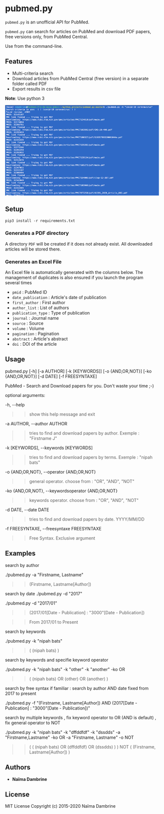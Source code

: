pubmed.py
=========

`pubmed.py` is an unofficial API for PubMed. 

`pubmed.py` can search for articles on PubMed and download PDF papers, free versions only, from PubMed Central. 

Use from the command-line.

Features
--------
* Multi-criteria search
* Download articles from PubMed Central (free version) in a separate folder called PDF
* Export results in csv file 

**Note**: Use python 3

![](images/screenshot.png)

Setup
-----
```
pip3 install -r requirements.txt
```
### Generates a PDF directory 

A directory `PDF` will be created if it does not already exist. All downloaded articles will be stored there.

### Generates an Excel File

An Excel file is automatically generated with the columns below. 
The management of duplicates is also ensured if you launch the program several times

* `pmid` : PubMed ID
* `date_publication` : Article's date of publication
* `first_author` : First author
* `author_list` : List of authors 
* `publication_type` : Type of publication
* `journal` : Journal name
* `source` : Source
* `volume` : Volume
* `pagination` : Pagination
* `abstract` : Article's abstract
* `doi` : DOI of the article

Usage
-----
pubmed.py [-h] [-a AUTHOR] [-k [KEYWORDS]] [-o {AND,OR,NOT}]
[-ko {AND,OR,NOT}] [-d DATE] [-f FREESYNTAXE]

PubMed - Search and Download papers for you. Don't waste your time ;-)

optional arguments:

-h, --help            
>>show this help message and exit

-a AUTHOR, --author AUTHOR
>>tries to find and download papers by author. Exemple :
"Firstname J"

-k [KEYWORDS], --keywords [KEYWORDS]
>>tries to find and download papers by terms. Exemple :
"nipah bats"

-o {AND,OR,NOT}, --operator {AND,OR,NOT}
>>general operator. choose from : "OR", "AND", "NOT"

-ko {AND,OR,NOT}, --keywordsoperator {AND,OR,NOT}
>>keywords operator. choose from : "OR", "AND", "NOT"

-d DATE, --date DATE  
>>tries to find and download papers by date. YYYY/MM/DD

-f FREESYNTAXE, --freesyntaxe FREESYNTAXE
>>Free Syntax. Exclusive argument

Examples
--------
search by author

./pubmed.py -a "Firstname, Lastname"

>>(Firstname, Lastname[Author])

search by date
./pubmed.py -d "2017"

./pubmed.py -d "2017/01"

>>(2017/01[Date - Publication] : "3000"[Date - Publication])

>>From 2017/01 to Present

search by keywords

./pubmed.py -k "nipah bats"

>>( (nipah bats) )

search by keywords and  specifie keyword operator

./pubmed.py -k "nipah bats" -k "other" -k "another" -ko OR

>>( (nipah bats)    OR    (other) OR (another) )

search by free syntax if familiar : search by author AND date fixed from 2017 to present

./pubmed.py -f "(Firstname, Lastname[Author])  AND  (2017[Date - Publication] : "3000"[Date - Publication])"

search by multiple keywords , fix keyword operator to OR (AND is default) , fix general operator to NOT 

./pubmed.py  -k "nipah bats" -k "dffddfdf"  -k "dssdds" -a "Firstname,Lastname" -ko OR -a "Firstname, Lastname" -o NOT

>>( ( (nipah bats) OR (dffddfdf) OR (dssdds) ) ) NOT ( (Firstname, Lastname[Author]) ) 


## Authors

* **Naïma Dambrine** 

## License

MIT License Copyright (c) 2015-2020 Naïma Dambrine
